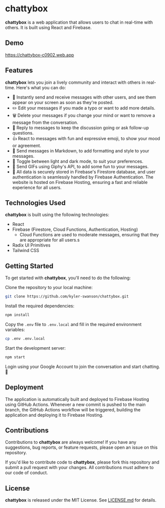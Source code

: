 # chattybox

**chattybox** is a web application that allows users to chat in real-time with others. It is built using React and Firebase.

## Demo

https://chattybox-c0902.web.app

## Features

**chattybox** lets you join a lively community and interact with others in real-time. Here's what you can do:

- 💬 Instantly send and receive messages with other users, and see them appear on your screen as soon as they're posted.
- ✏️ Edit your messages if you made a typo or want to add more details.
- 🗑️ Delete your messages if you change your mind or want to remove a message from the conversation.
- 💬 Reply to messages to keep the discussion going or ask follow-up questions.
- 👍 React to messages with fun and expressive emoji, to show your mood or agreement.
- 📝 Send messages in Markdown, to add formatting and style to your messages.
- 🌙 Toggle between light and dark mode, to suit your preferences.
- 🥳 Send GIFs using Giphy's API, to add some fun to your messages.
- 🚀 All data is securely stored in Firebase's Firestore database, and user authentication is seamlessly handled by Firebase Authentication. The website is hosted on Firebase Hosting, ensuring a fast and reliable experience for all users.

## Technologies Used

**chattybox** is built using the following technologies:

- React
- Firebase (Firestore, Cloud Functions, Authentication, Hosting)
  - Cloud Functions are used to moderate messages, ensuring that they are appropriate for all users.s
- Radix UI Primitives
- Tailwind CSS

## Getting Started

To get started with **chattybox**, you'll need to do the following:

Clone the repository to your local machine:

```bash
git clone https://github.com/kyler-swanson/chattybox.git
```

Install the required dependencies:

```bash
npm install
```

Copy the `.env` file to `.env.local` and fill in the required environment variables:

```bash
cp .env .env.local
```

Start the development server:

```bash
npm start
```

Login using your Google Account to join the conversation and start chatting. 🎉

## Deployment

The application is automatically built and deployed to Firebase Hosting using GitHub Actions. Whenever a new commit is pushed to the main branch, the GitHub Actions workflow will be triggered, building the application and deploying it to Firebase Hosting.

## Contributions

Contributions to **chattybox** are always welcome! If you have any suggestions, bug reports, or feature requests, please open an issue on this repository.

If you'd like to contribute code to **chattybox**, please fork this repository and submit a pull request with your changes. All contributions must adhere to our code of conduct.

## License

**chattybox** is released under the MIT License. See [LICENSE.md](https://github.com/kyler-swanson/chattybox/blob/main/LICENSE.md) for details.
